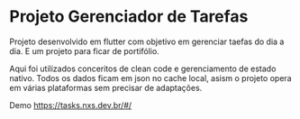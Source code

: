 # Projeto Gerenciador de Tarefas

Projeto desenvolvido em flutter com objetivo em gerenciar taefas do dia a dia.
E um projeto para ficar de portifólio.

Aqui foi utilizados conceritos de clean code e gerenciamento de estado nativo.
Todos os dados ficam em json no cache local, asism o projeto opera em várias plataformas sem precisar de adaptações.

Demo
https://tasks.nxs.dev.br/#/